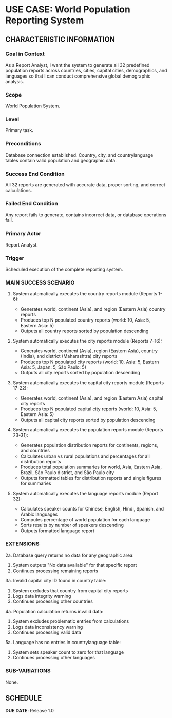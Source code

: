 # USE CASE: World Population Reporting System
## CHARACTERISTIC INFORMATION
### Goal in Context
As a Report Analyst, I want the system to generate all 32 predefined population reports across countries, cities, capital cities, demographics, and languages so that I can conduct comprehensive global demographic analysis.

### Scope
World Population System.

### Level
Primary task.

### Preconditions
Database connection established. Country, city, and countrylanguage tables contain valid population and geographic data.

### Success End Condition
All 32 reports are generated with accurate data, proper sorting, and correct calculations.

### Failed End Condition
Any report fails to generate, contains incorrect data, or database operations fail.

### Primary Actor
Report Analyst.

### Trigger
Scheduled execution of the complete reporting system.

### MAIN SUCCESS SCENARIO
1. System automatically executes the country reports module (Reports 1-6):
    - Generates world, continent (Asia), and region (Eastern Asia) country reports
    - Produces top N populated country reports (world: 10, Asia: 5, Eastern Asia: 5)
    - Outputs all country reports sorted by population descending

2. System automatically executes the city reports module (Reports 7-16):
    - Generates world, continent (Asia), region (Eastern Asia), country (India), and district (Maharashtra) city reports
    - Produces top N populated city reports (world: 10, Asia: 5, Eastern Asia: 5, Japan: 5, São Paulo: 5)
    - Outputs all city reports sorted by population descending

3. System automatically executes the capital city reports module (Reports 17-22):
    - Generates world, continent (Asia), and region (Eastern Asia) capital city reports
    - Produces top N populated capital city reports (world: 10, Asia: 5, Eastern Asia: 5)
    - Outputs all capital city reports sorted by population descending

4. System automatically executes the population reports module (Reports 23-31):
    - Generates population distribution reports for continents, regions, and countries
    - Calculates urban vs rural populations and percentages for all distribution reports
    - Produces total population summaries for world, Asia, Eastern Asia, Brazil, São Paulo district, and São Paulo city
    - Outputs formatted tables for distribution reports and single figures for summaries

5. System automatically executes the language reports module (Report 32):
    - Calculates speaker counts for Chinese, English, Hindi, Spanish, and Arabic languages
    - Computes percentage of world population for each language
    - Sorts results by number of speakers descending
    - Outputs formatted language report

### EXTENSIONS
2a. Database query returns no data for any geographic area:
1. System outputs "No data available" for that specific report
2. Continues processing remaining reports

3a. Invalid capital city ID found in country table:
1. System excludes that country from capital city reports
2. Logs data integrity warning
3. Continues processing other countries

4a. Population calculation returns invalid data:
1. System excludes problematic entries from calculations
2. Logs data inconsistency warning
3. Continues processing valid data

5a. Language has no entries in countrylanguage table:
1. System sets speaker count to zero for that language
2. Continues processing other languages

### SUB-VARIATIONS
None.

## SCHEDULE
**DUE DATE**: Release 1.0